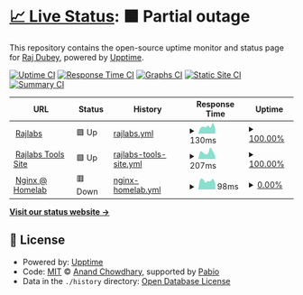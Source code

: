 # [📈 Live Status](https://status.rajlabs.in): <!--live status--> **🟧 Partial outage**

This repository contains the open-source uptime monitor and status page for [Raj Dubey](https://rajlabs.in), powered by [Upptime](https://github.com/upptime/upptime).

[![Uptime CI](https://github.com/authoritydmc/uptime-status/workflows/Uptime%20CI/badge.svg)](https://github.com/authoritydmc/uptime-status/actions?query=workflow%3A%22Uptime+CI%22)
[![Response Time CI](https://github.com/authoritydmc/uptime-status/workflows/Response%20Time%20CI/badge.svg)](https://github.com/authoritydmc/uptime-status/actions?query=workflow%3A%22Response+Time+CI%22)
[![Graphs CI](https://github.com/authoritydmc/uptime-status/workflows/Graphs%20CI/badge.svg)](https://github.com/authoritydmc/uptime-status/actions?query=workflow%3A%22Graphs+CI%22)
[![Static Site CI](https://github.com/authoritydmc/uptime-status/workflows/Static%20Site%20CI/badge.svg)](https://github.com/authoritydmc/uptime-status/actions?query=workflow%3A%22Static+Site+CI%22)
[![Summary CI](https://github.com/authoritydmc/uptime-status/workflows/Summary%20CI/badge.svg)](https://github.com/authoritydmc/uptime-status/actions?query=workflow%3A%22Summary+CI%22)

<!--start: status pages-->
<!-- This summary is generated by Upptime (https://github.com/upptime/upptime) -->
<!-- Do not edit this manually, your changes will be overwritten -->
<!-- prettier-ignore -->
| URL | Status | History | Response Time | Uptime |
| --- | ------ | ------- | ------------- | ------ |
| <img alt="" src="https://icons.duckduckgo.com/ip3/rajlabs.in.ico" height="13"> [Rajlabs](https://rajlabs.in) | 🟩 Up | [rajlabs.yml](https://github.com/authoritydmc/uptime-status/commits/HEAD/history/rajlabs.yml) | <details><summary><img alt="Response time graph" src="./graphs/rajlabs/response-time-week.png" height="20"> 130ms</summary><br><a href="https://status.rajlabs.in/history/rajlabs"><img alt="Response time 104" src="https://img.shields.io/endpoint?url=https%3A%2F%2Fraw.githubusercontent.com%2Fauthoritydmc%2Fuptime-status%2FHEAD%2Fapi%2Frajlabs%2Fresponse-time.json"></a><br><a href="https://status.rajlabs.in/history/rajlabs"><img alt="24-hour response time 161" src="https://img.shields.io/endpoint?url=https%3A%2F%2Fraw.githubusercontent.com%2Fauthoritydmc%2Fuptime-status%2FHEAD%2Fapi%2Frajlabs%2Fresponse-time-day.json"></a><br><a href="https://status.rajlabs.in/history/rajlabs"><img alt="7-day response time 130" src="https://img.shields.io/endpoint?url=https%3A%2F%2Fraw.githubusercontent.com%2Fauthoritydmc%2Fuptime-status%2FHEAD%2Fapi%2Frajlabs%2Fresponse-time-week.json"></a><br><a href="https://status.rajlabs.in/history/rajlabs"><img alt="30-day response time 118" src="https://img.shields.io/endpoint?url=https%3A%2F%2Fraw.githubusercontent.com%2Fauthoritydmc%2Fuptime-status%2FHEAD%2Fapi%2Frajlabs%2Fresponse-time-month.json"></a><br><a href="https://status.rajlabs.in/history/rajlabs"><img alt="1-year response time 104" src="https://img.shields.io/endpoint?url=https%3A%2F%2Fraw.githubusercontent.com%2Fauthoritydmc%2Fuptime-status%2FHEAD%2Fapi%2Frajlabs%2Fresponse-time-year.json"></a></details> | <details><summary><a href="https://status.rajlabs.in/history/rajlabs">100.00%</a></summary><a href="https://status.rajlabs.in/history/rajlabs"><img alt="All-time uptime 100.00%" src="https://img.shields.io/endpoint?url=https%3A%2F%2Fraw.githubusercontent.com%2Fauthoritydmc%2Fuptime-status%2FHEAD%2Fapi%2Frajlabs%2Fuptime.json"></a><br><a href="https://status.rajlabs.in/history/rajlabs"><img alt="24-hour uptime 100.00%" src="https://img.shields.io/endpoint?url=https%3A%2F%2Fraw.githubusercontent.com%2Fauthoritydmc%2Fuptime-status%2FHEAD%2Fapi%2Frajlabs%2Fuptime-day.json"></a><br><a href="https://status.rajlabs.in/history/rajlabs"><img alt="7-day uptime 100.00%" src="https://img.shields.io/endpoint?url=https%3A%2F%2Fraw.githubusercontent.com%2Fauthoritydmc%2Fuptime-status%2FHEAD%2Fapi%2Frajlabs%2Fuptime-week.json"></a><br><a href="https://status.rajlabs.in/history/rajlabs"><img alt="30-day uptime 100.00%" src="https://img.shields.io/endpoint?url=https%3A%2F%2Fraw.githubusercontent.com%2Fauthoritydmc%2Fuptime-status%2FHEAD%2Fapi%2Frajlabs%2Fuptime-month.json"></a><br><a href="https://status.rajlabs.in/history/rajlabs"><img alt="1-year uptime 100.00%" src="https://img.shields.io/endpoint?url=https%3A%2F%2Fraw.githubusercontent.com%2Fauthoritydmc%2Fuptime-status%2FHEAD%2Fapi%2Frajlabs%2Fuptime-year.json"></a></details>
| <img alt="" src="https://icons.duckduckgo.com/ip3/utility.rajlabs.in.ico" height="13"> [Rajlabs Tools Site](https://utility.rajlabs.in) | 🟩 Up | [rajlabs-tools-site.yml](https://github.com/authoritydmc/uptime-status/commits/HEAD/history/rajlabs-tools-site.yml) | <details><summary><img alt="Response time graph" src="./graphs/rajlabs-tools-site/response-time-week.png" height="20"> 207ms</summary><br><a href="https://status.rajlabs.in/history/rajlabs-tools-site"><img alt="Response time 169" src="https://img.shields.io/endpoint?url=https%3A%2F%2Fraw.githubusercontent.com%2Fauthoritydmc%2Fuptime-status%2FHEAD%2Fapi%2Frajlabs-tools-site%2Fresponse-time.json"></a><br><a href="https://status.rajlabs.in/history/rajlabs-tools-site"><img alt="24-hour response time 122" src="https://img.shields.io/endpoint?url=https%3A%2F%2Fraw.githubusercontent.com%2Fauthoritydmc%2Fuptime-status%2FHEAD%2Fapi%2Frajlabs-tools-site%2Fresponse-time-day.json"></a><br><a href="https://status.rajlabs.in/history/rajlabs-tools-site"><img alt="7-day response time 207" src="https://img.shields.io/endpoint?url=https%3A%2F%2Fraw.githubusercontent.com%2Fauthoritydmc%2Fuptime-status%2FHEAD%2Fapi%2Frajlabs-tools-site%2Fresponse-time-week.json"></a><br><a href="https://status.rajlabs.in/history/rajlabs-tools-site"><img alt="30-day response time 190" src="https://img.shields.io/endpoint?url=https%3A%2F%2Fraw.githubusercontent.com%2Fauthoritydmc%2Fuptime-status%2FHEAD%2Fapi%2Frajlabs-tools-site%2Fresponse-time-month.json"></a><br><a href="https://status.rajlabs.in/history/rajlabs-tools-site"><img alt="1-year response time 169" src="https://img.shields.io/endpoint?url=https%3A%2F%2Fraw.githubusercontent.com%2Fauthoritydmc%2Fuptime-status%2FHEAD%2Fapi%2Frajlabs-tools-site%2Fresponse-time-year.json"></a></details> | <details><summary><a href="https://status.rajlabs.in/history/rajlabs-tools-site">100.00%</a></summary><a href="https://status.rajlabs.in/history/rajlabs-tools-site"><img alt="All-time uptime 99.98%" src="https://img.shields.io/endpoint?url=https%3A%2F%2Fraw.githubusercontent.com%2Fauthoritydmc%2Fuptime-status%2FHEAD%2Fapi%2Frajlabs-tools-site%2Fuptime.json"></a><br><a href="https://status.rajlabs.in/history/rajlabs-tools-site"><img alt="24-hour uptime 100.00%" src="https://img.shields.io/endpoint?url=https%3A%2F%2Fraw.githubusercontent.com%2Fauthoritydmc%2Fuptime-status%2FHEAD%2Fapi%2Frajlabs-tools-site%2Fuptime-day.json"></a><br><a href="https://status.rajlabs.in/history/rajlabs-tools-site"><img alt="7-day uptime 100.00%" src="https://img.shields.io/endpoint?url=https%3A%2F%2Fraw.githubusercontent.com%2Fauthoritydmc%2Fuptime-status%2FHEAD%2Fapi%2Frajlabs-tools-site%2Fuptime-week.json"></a><br><a href="https://status.rajlabs.in/history/rajlabs-tools-site"><img alt="30-day uptime 100.00%" src="https://img.shields.io/endpoint?url=https%3A%2F%2Fraw.githubusercontent.com%2Fauthoritydmc%2Fuptime-status%2FHEAD%2Fapi%2Frajlabs-tools-site%2Fuptime-month.json"></a><br><a href="https://status.rajlabs.in/history/rajlabs-tools-site"><img alt="1-year uptime 99.98%" src="https://img.shields.io/endpoint?url=https%3A%2F%2Fraw.githubusercontent.com%2Fauthoritydmc%2Fuptime-status%2FHEAD%2Fapi%2Frajlabs-tools-site%2Fuptime-year.json"></a></details>
| <img alt="" src="https://icons.duckduckgo.com/ip3/sites.rajlabs.in.ico" height="13"> [Nginx @ Homelab](https://sites.rajlabs.in/) | 🟥 Down | [nginx-homelab.yml](https://github.com/authoritydmc/uptime-status/commits/HEAD/history/nginx-homelab.yml) | <details><summary><img alt="Response time graph" src="./graphs/nginx-homelab/response-time-week.png" height="20"> 98ms</summary><br><a href="https://status.rajlabs.in/history/nginx-homelab"><img alt="Response time 326" src="https://img.shields.io/endpoint?url=https%3A%2F%2Fraw.githubusercontent.com%2Fauthoritydmc%2Fuptime-status%2FHEAD%2Fapi%2Fnginx-homelab%2Fresponse-time.json"></a><br><a href="https://status.rajlabs.in/history/nginx-homelab"><img alt="24-hour response time 74" src="https://img.shields.io/endpoint?url=https%3A%2F%2Fraw.githubusercontent.com%2Fauthoritydmc%2Fuptime-status%2FHEAD%2Fapi%2Fnginx-homelab%2Fresponse-time-day.json"></a><br><a href="https://status.rajlabs.in/history/nginx-homelab"><img alt="7-day response time 98" src="https://img.shields.io/endpoint?url=https%3A%2F%2Fraw.githubusercontent.com%2Fauthoritydmc%2Fuptime-status%2FHEAD%2Fapi%2Fnginx-homelab%2Fresponse-time-week.json"></a><br><a href="https://status.rajlabs.in/history/nginx-homelab"><img alt="30-day response time 245" src="https://img.shields.io/endpoint?url=https%3A%2F%2Fraw.githubusercontent.com%2Fauthoritydmc%2Fuptime-status%2FHEAD%2Fapi%2Fnginx-homelab%2Fresponse-time-month.json"></a><br><a href="https://status.rajlabs.in/history/nginx-homelab"><img alt="1-year response time 326" src="https://img.shields.io/endpoint?url=https%3A%2F%2Fraw.githubusercontent.com%2Fauthoritydmc%2Fuptime-status%2FHEAD%2Fapi%2Fnginx-homelab%2Fresponse-time-year.json"></a></details> | <details><summary><a href="https://status.rajlabs.in/history/nginx-homelab">0.00%</a></summary><a href="https://status.rajlabs.in/history/nginx-homelab"><img alt="All-time uptime 9.51%" src="https://img.shields.io/endpoint?url=https%3A%2F%2Fraw.githubusercontent.com%2Fauthoritydmc%2Fuptime-status%2FHEAD%2Fapi%2Fnginx-homelab%2Fuptime.json"></a><br><a href="https://status.rajlabs.in/history/nginx-homelab"><img alt="24-hour uptime 0.00%" src="https://img.shields.io/endpoint?url=https%3A%2F%2Fraw.githubusercontent.com%2Fauthoritydmc%2Fuptime-status%2FHEAD%2Fapi%2Fnginx-homelab%2Fuptime-day.json"></a><br><a href="https://status.rajlabs.in/history/nginx-homelab"><img alt="7-day uptime 0.00%" src="https://img.shields.io/endpoint?url=https%3A%2F%2Fraw.githubusercontent.com%2Fauthoritydmc%2Fuptime-status%2FHEAD%2Fapi%2Fnginx-homelab%2Fuptime-week.json"></a><br><a href="https://status.rajlabs.in/history/nginx-homelab"><img alt="30-day uptime 4.49%" src="https://img.shields.io/endpoint?url=https%3A%2F%2Fraw.githubusercontent.com%2Fauthoritydmc%2Fuptime-status%2FHEAD%2Fapi%2Fnginx-homelab%2Fuptime-month.json"></a><br><a href="https://status.rajlabs.in/history/nginx-homelab"><img alt="1-year uptime 9.51%" src="https://img.shields.io/endpoint?url=https%3A%2F%2Fraw.githubusercontent.com%2Fauthoritydmc%2Fuptime-status%2FHEAD%2Fapi%2Fnginx-homelab%2Fuptime-year.json"></a></details>

<!--end: status pages-->

[**Visit our status website →**](https://status.rajlabs.in)

## 📄 License

- Powered by: [Upptime](https://github.com/upptime/upptime)
- Code: [MIT](./LICENSE) © [Anand Chowdhary](https://anandchowdhary.com), supported by [Pabio](https://pabio.com)
- Data in the `./history` directory: [Open Database License](https://opendatacommons.org/licenses/odbl/1-0/)
